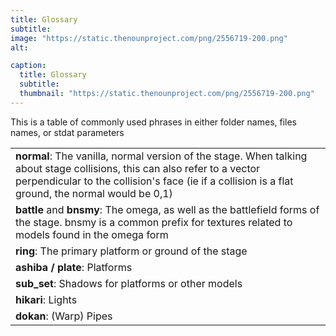 ```yaml
---
title: Glossary
subtitle: 
image: "https://static.thenounproject.com/png/2556719-200.png"
alt: 

caption:
  title: Glossary
  subtitle: 
  thumbnail: "https://static.thenounproject.com/png/2556719-200.png"
---
```


This is a table of commonly used phrases in either folder names, files names, or stdat parameters

| |
| :- | 
| **normal**: The vanilla, normal version of the stage. When talking about stage collisions, this can also refer to a vector perpendicular to the collision's face (ie if a collision is a flat ground, the normal would be 0,1)  |
| **battle** and **bnsmy**: The omega, as well as the battlefield forms of the stage. bnsmy is a common prefix for textures related to models found in the omega form |
| **ring**: The primary platform or ground of the stage |
| **ashiba / plate**: Platforms |
| **sub_set**: Shadows for platforms or other models |
| **hikari**: Lights |
| **dokan**: (Warp) Pipes |